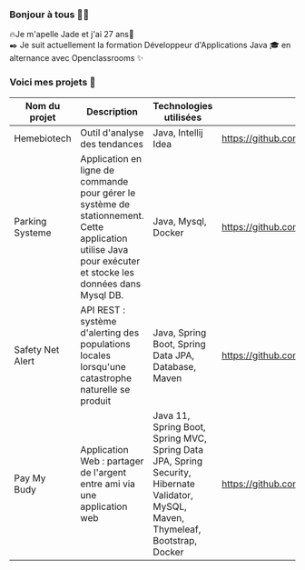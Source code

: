 ### Bonjour à tous :raising_hand_woman:


:fire:Je m'apelle Jade et j'ai 27 ans:sunflower:  
:black_nib: Je suit actuellement la formation Développeur d'Applications Java :mortar_board: en alternance avec Openclassrooms ✨ 
### Voici mes projets 👯  
| Nom du projet       | Description             | Technologies utilisées | Lien |
| -------------       | -----------             | --------------------- | ---- |
| Hemebiotech         | Outil d'analyse des tendances | Java, Intellij Idea | https://github.com/habijade/Projet02Hemebiotech |
| Parking Systeme     | Application en ligne de commande pour gérer le système de stationnement. Cette application utilise Java pour exécuter et stocke les données dans Mysql DB. | Java, Mysql, Docker | https://github.com/habijade/ParkingSystem |
| Safety Net Alert    | API REST : système d'alerting des populations locales lorsqu'une catastrophe naturelle se produit | Java, Spring Boot, Spring Data JPA, Database, Maven | https://github.com/habijade/SafetyNet |
| Pay My Budy         | Application Web : partager de l'argent entre ami via une application web | Java 11, Spring Boot, Spring MVC, Spring Data JPA, Spring Security, Hibernate Validator, MySQL, Maven, Thymeleaf, Bootstrap, Docker | https://github.com/habijade/PayMyBudy |  



